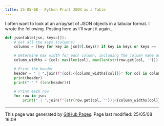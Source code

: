```yaml
---
title: 25-05-08 - Python Print JSON as a Table
---
```


I often want to look at an array/set of JSON objects in a tabular format.  I wrote the following.  Posting here as I'll want it again...

```python
def jsontable(jsn, keys=[]):
    # Get all the keys (columns)
    columns = [key for key in jsn[0].keys() if key in keys or keys == []] if jsn else []

    # Determine max width for each column, including the column name and the longest value in that column
    column_widths = {col: max(len(col), max(len(str(row.get(col, ''))) for row in jsn)) for col in columns}

    # Print the header
    header = " | ".join(f"{col:<{column_widths[col]}}" for col in columns)
    print(header)
    print("-" * (len(header)))

    # Print each row
    for row in jsn:
        print(" | ".join(f"{str(row.get(col, '')):<{column_widths[col]}}" for col in columns))
```

<hr>
<p class="pagedate">This page was generated by <a href=".">GitHub Pages</a>.  Page last modified: 25/05/08 16:09</p>
